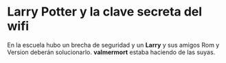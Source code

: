 # Larry Potter y la clave secreta del wifi

En la escuela hubo un brecha de seguridad y un **Larry** y sus amigos Rom y Version deberán solucionarlo. **valmermort** estaba haciendo de las suyas.